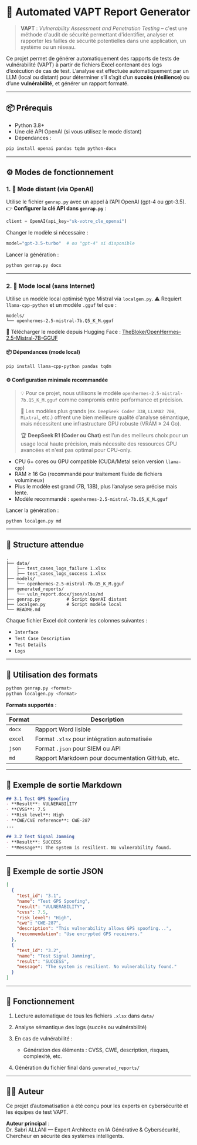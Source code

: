 # 🔐 Automated VAPT Report Generator

> **VAPT** : *Vulnerability Assessment and Penetration Testing* – c'est une méthode d'audit de sécurité permettant d'identifier, analyser et rapporter les failles de sécurité potentielles dans une application, un système ou un réseau.

Ce projet permet de générer automatiquement des rapports de tests de vulnérabilité (VAPT) à partir de fichiers Excel contenant des logs d’exécution de cas de test. L’analyse est effectuée automatiquement par un LLM (local ou distant) pour déterminer s’il s’agit d’un **succès (résilience)** ou d’une **vulnérabilité**, et générer un rapport formaté.

---

## 📦 Prérequis

* Python 3.8+
* Une clé API OpenAI (si vous utilisez le mode distant)
* Dépendances :

```bash
pip install openai pandas tqdm python-docx
```

---

## ⚙️ Modes de fonctionnement

### 1. 🔗 Mode distant (via OpenAI)

Utilise le fichier `genrap.py` avec un appel à l’API OpenAI (gpt-4 ou gpt-3.5).
👉 **Configurer la clé API dans `genrap.py`** :

```python
client = OpenAI(api_key="sk-votre_cle_openai")
```

Changer le modèle si nécessaire :

```python
model="gpt-3.5-turbo"  # ou "gpt-4" si disponible
```

Lancer la génération :

```bash
python genrap.py docx
```

---

### 2. 🧠 Mode local (sans Internet)

Utilise un modèle local optimisé type Mistral via `localgen.py`.
⚠️ Requiert `llama-cpp-python` et un modèle `.gguf` tel que :

```
models/
└── openhermes-2.5-mistral-7b.Q5_K_M.gguf
```

🔗 Télécharger le modèle depuis Hugging Face : [TheBloke/OpenHermes-2.5-Mistral-7B-GGUF](https://huggingface.co/TheBloke/OpenHermes-2.5-Mistral-7B-GGUF)

#### 📦 Dépendances (mode local)

```bash
pip install llama-cpp-python pandas tqdm
```

#### ⚙️ Configuration minimale recommandée

> 💡 Pour ce projet, nous utilisons le modèle `openhermes-2.5-mistral-7b.Q5_K_M.gguf` comme compromis entre performance et précision.
>
> 🔬 Les modèles plus grands (ex. `DeepSeek Coder 33B`, `LLaMA2 70B`, `Mixtral`, etc.) offrent une bien meilleure qualité d’analyse sémantique, mais nécessitent une infrastructure GPU robuste (VRAM ≥ 24 Go).
>
> 🏆 **DeepSeek R1 (Coder ou Chat)** est l’un des meilleurs choix pour un usage local haute précision, mais nécessite des ressources GPU avancées et n'est pas optimal pour CPU-only.

* CPU 6+ cores ou GPU compatible (CUDA/Metal selon version `llama-cpp`)
* RAM ≥ 16 Go (recommandé pour traitement fluide de fichiers volumineux)
* Plus le modèle est grand (7B, 13B), plus l’analyse sera précise mais lente.
* Modèle recommandé : `openhermes-2.5-mistral-7b.Q5_K_M.gguf`

Lancer la génération :

```bash
python localgen.py md
```

---

## 📁 Structure attendue

```
.
├── data/
│   ├── test_cases_logs_failure 1.xlsx
│   ├── test_cases_logs_success 1.xlsx
├── models/
│   └── openhermes-2.5-mistral-7b.Q5_K_M.gguf
├── generated_reports/
│   └── vuln_report.docx/json/xlsx/md
├── genrap.py          # Script OpenAI distant
├── localgen.py        # Script modèle local
└── README.md
```

Chaque fichier Excel doit contenir les colonnes suivantes :

* `Interface`
* `Test Case Description`
* `Test Details`
* `Logs`

---

## 🚀 Utilisation des formats

```bash
python genrap.py <format>
python localgen.py <format>
```

**Formats supportés** :

| Format  | Description                                      |
| ------- | ------------------------------------------------ |
| `docx`  | Rapport Word lisible                             |
| `excel` | Format `.xlsx` pour intégration automatisée      |
| `json`  | Format `.json` pour SIEM ou API                  |
| `md`    | Rapport Markdown pour documentation GitHub, etc. |

---

## 📌 Exemple de sortie Markdown

```markdown
## 3.1 Test GPS Spoofing
- **Result**: VULNERABILITY
- **CVSS**: 7.5
- **Risk level**: High
- **CWE/CVE reference**: CWE-287
...

## 3.2 Test Signal Jamming
- **Result**: SUCCESS
- **Message**: The system is resilient. No vulnerability found.
```

---

## 📌 Exemple de sortie JSON

```json
[
  {
    "test_id": "3.1",
    "name": "Test GPS Spoofing",
    "result": "VULNERABILITY",
    "cvss": 7.5,
    "risk_level": "High",
    "cwe": "CWE-287",
    "description": "This vulnerability allows GPS spoofing...",
    "recommendation": "Use encrypted GPS receivers."
  },
  {
    "test_id": "3.2",
    "name": "Test Signal Jamming",
    "result": "SUCCESS",
    "message": "The system is resilient. No vulnerability found."
  }
]
```

---

## 🧠 Fonctionnement

1. Lecture automatique de tous les fichiers `.xlsx` dans `data/`
2. Analyse sémantique des logs (succès ou vulnérabilité)
3. En cas de vulnérabilité :

   * Génération des éléments : CVSS, CWE, description, risques, complexité, etc.
4. Génération du fichier final dans `generated_reports/`

---

## 🧑‍💼 Auteur

Ce projet d’automatisation a été conçu pour les experts en cybersécurité et les équipes de test VAPT.

**Auteur principal** :  
Dr. Sabri ALLANI — Expert Architecte en IA Générative & Cybersécurité, Chercheur en sécurité des systèmes intelligents.

